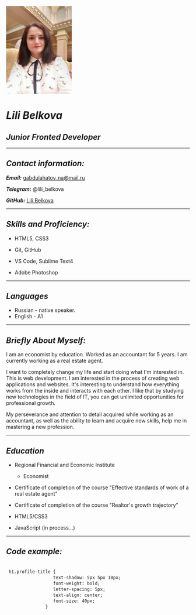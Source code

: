 <img src="./image/photo.jpg" width="180"/>

# ***Lili Belkova***


## ***Junior Fronted Developer***

***


## ***Contact information:***


***Email:***  gabdulahatov_na@mail.ru


***Telegram:***	  @lili_belkova

***GitHub:***  [Lili Belkova](https://github.com/Lili-126)

***


## ***Skills and Proficiency:***

+ HTML5, CSS3

+ Git, GitHub

+ VS Code, Sublime Text4

+ Adobe Photoshop

***

## ***Languages***


+ Russian - native speaker.
+ English - A1

***

## ***Briefly About Myself:***


I am an economist by education.  Worked as an accountant for 5 years. I am currently working as a real estate agent.


I want to completely change my life and start doing what I'm interested in. This is web development.
I am interested in the process of creating web applications and websites. It's interesting to understand how everything works from the inside and interacts with each other.
I like that by studying new technologies in the field of IT, you can get unlimited opportunities for professional growth.


My perseverance and attention to detail acquired while working as an accountant, as well as the ability to learn and acquire new skills, help me in mastering a new profession.


***

## ***Education***

+ Regional Financial and Economic Institute

   - Economist

+  Certificate of completion of the course "Effective standards of work of a real estate agent"

+  Certificate of completion of the course "Realtor's growth trajectory"

+ HTML5/CSS3

+ JavaScript (in process...)


***


## ***Code example:***
```

 h1.profile-title {
                  text-shadow: 5px 5px 10px;
                  font-weight: bold;
                  letter-spacing: 5px;
                  text-align: center;
                  font-size: 40px;
               }
   ```













